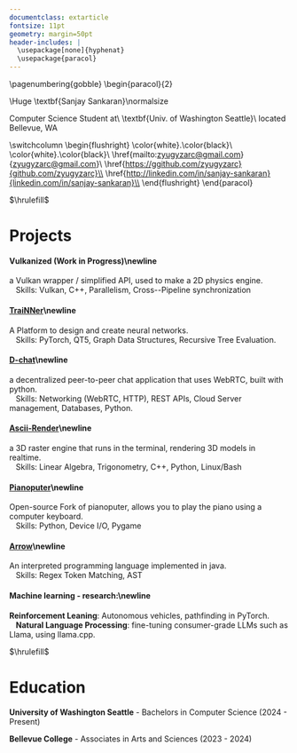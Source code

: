 ```yaml
---
documentclass: extarticle
fontsize: 11pt
geometry: margin=50pt
header-includes: |
  \usepackage[none]{hyphenat} 
  \usepackage{paracol}
---
```


<!--\pagecolor{bgcol}
\color{white}-->

\pagenumbering{gobble}
\begin{paracol}{2}

\Huge \textbf{Sanjay Sankaran}\normalsize

Computer Science Student at\\
\textbf{Univ. of Washington Seattle}\\
located Bellevue, WA

\switchcolumn
\begin{flushright}
\color{white}.\color{black}\\
\color{white}.\color{black}\\
\href{mailto:zyugyzarc@gmail.com}{zyugyzarc@gmail.com}\\
\href{https://ggithub.com/zyugyzarc}{github.com/zyugyzarc}\\
\href{http://linkedin.com/in/sanjay-sankaran}{linkedin.com/in/sanjay-sankaran}\\
\end{flushright}
\end{paracol}

$\hrulefill$

# Projects
#### Vulkanized (Work in Progress)\newline

  a Vulkan wrapper / simplified API, used to make a 2D physics engine.  
     Skills: Vulkan, C++, Parallelism, Cross--Pipeline synchronization

#### [TraiNNer](https://github.com/zyugyzarc/trainner)\newline

  A Platform to design and create neural networks.  
     Skills: PyTorch, QT5, Graph Data Structures, Recursive Tree Evaluation.

#### [D-chat](https://github.com/zyugyzarc/d-chat)\newline

  a decentralized peer-to-peer chat application that uses WebRTC, built with python.  
     Skills: Networking (WebRTC, HTTP), REST APIs, Cloud Server management, Databases, Python.

#### [Ascii-Render](https://github.com/zyugyzarc/ascii-render)\newline

  a 3D raster engine that runs in the terminal, rendering 3D models in realtime.  
     Skills: Linear Algebra, Trigonometry, C++, Python, Linux/Bash

#### [Pianoputer](https://github.com/zyugyzarc/pianoputer)\newline

  Open-source Fork of pianoputer, allows you to play the piano using a computer keyboard.  
     Skills: Python, Device I/O, Pygame

#### [Arrow](https://github.com/zyugyzarc/arrow)\newline

  An interpreted programming language implemented in java.  
     Skills: Regex Token Matching, AST

#### Machine learning - research:\newline

   **Reinforcement Leaning**: Autonomous vehicles, pathfinding in PyTorch.  
      **Natural Language Processing**: fine-tuning consumer-grade LLMs such as Llama, using llama.cpp.

$\hrulefill$

# Education

**University of Washington Seattle** - Bachelors in Computer Science (2024 - Present)

**Bellevue College** - Associates in Arts and Sciences (2023 - 2024)
